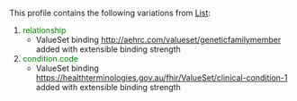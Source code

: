 This profile contains the following variations from [List](https://www.hl7.org/fhir/familymemberhistory.html):

1. <span style='color:green'> relationship </span>
   * ValueSet binding http://aehrc.com/valueset/geneticfamilymember added with extensible binding strength
1. <span style='color:green'> condition.code </span> 
   * ValueSet binding https://healthterminologies.gov.au/fhir/ValueSet/clinical-condition-1 added with extensible binding strength
